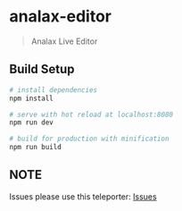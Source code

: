 # analax-editor

> Analax Live Editor

## Build Setup

``` bash
# install dependencies
npm install

# serve with hot reload at localhost:8080
npm run dev

# build for production with minification
npm run build
```

## NOTE
Issues please use this teleporter: [Issues](https://github.com/Analax/Live-Editor/issues)
